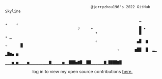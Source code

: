 ```
                                       @jerryzhou196's 2022 GitHub Skyline         

                                                             ▁           ✦    ✧    
                                 ☽     ✦                     █ ✦                   
                                         ✦                   █              ✦ ▁    
                                         ✧                  ▄█  ▆      ✧      █    
                                                   ✧       ▅██  █  ▂▁        ▂█▆▄ ▅
                              ▁▁▁▅▁▅▁▁▁▁▅▁▁▁▁▁▁▁▁▁▇▁▁▁▁▁▅▁▁███▅▇█▁▁██▁▁▁▁▁▁▇▁████▇█
```

<p align=center>
log in to view my open source contributions <a href=https://github.com/issues?page=1&q=involves%3Ajerryzhou196+is%3Apublic> here. </a> 
</p>
